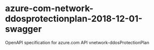 # azure-com-network-ddosprotectionplan-2018-12-01-swagger
OpenAPI specification for azure.com API vnetwork-ddosProtectionPlan

